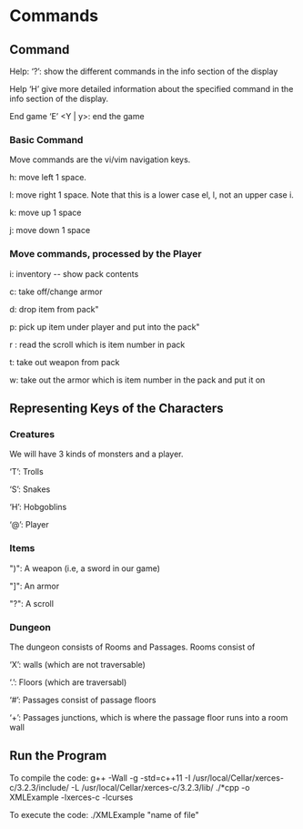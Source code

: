 # Commands

## Command 

Help: ‘?’: show the different commands in the info section of the display

Help ‘H’ <command>give more detailed information about the specified command in the info section of
the display.

End game ‘E’ <Y | y>: end the game

### Basic Command

Move commands are the vi/vim navigation keys.

h: move left 1 space.

l: move right 1 space. Note that this is a lower case el, l, not an upper case i.

k: move up 1 space

j: move down 1 space

### Move commands, processed by the Player

i: inventory -- show pack contents

c: take off/change armor

d: drop <item number> item from pack"
  
p: pick up item under player and put into the pack"

r <item in pack number>: read the scroll which is item number <item in pack number> in pack
  
t: take out weapon from pack

w: take out the armor which is item number <item number in pack> in the pack and put it on

## Representing Keys of the Characters

### Creatures

We will have 3 kinds of monsters and a player. 

‘T’: Trolls

‘S’: Snakes

‘H’: Hobgoblins

‘@’: Player

### Items

")": A weapon (i.e, a sword in our game)

"]": An armor

"?": A scroll

### Dungeon

The dungeon consists of Rooms and Passages. Rooms consist of 

‘X’: walls (which are not traversable) 

‘.’: Floors (which are traversabl)

‘#’: Passages consist of passage floors

‘+’: Passages junctions, which is where the passage floor runs into a room wall

## Run the Program

To compile the code: 
g++ -Wall -g -std=c++11 -I /usr/local/Cellar/xerces-c/3.2.3/include/ -L /usr/local/Cellar/xerces-c/3.2.3/lib/ ./*cpp -o XMLExample -lxerces-c -lcurses

To execute the code:
./XMLExample "name of file"
